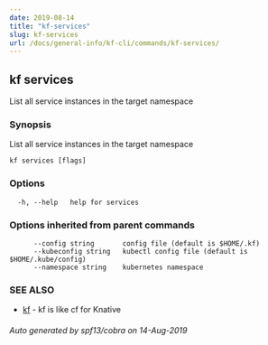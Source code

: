 ```yaml
---
date: 2019-08-14
title: "kf-services"
slug: kf-services
url: /docs/general-info/kf-cli/commands/kf-services/
---
```

## kf services

List all service instances in the target namespace

### Synopsis

List all service instances in the target namespace

```
kf services [flags]
```

### Options

```
  -h, --help   help for services
```

### Options inherited from parent commands

```
      --config string       config file (default is $HOME/.kf)
      --kubeconfig string   kubectl config file (default is $HOME/.kube/config)
      --namespace string    kubernetes namespace
```

### SEE ALSO

* [kf](/docs/general-info/kf-cli/commands/kf/)	 - kf is like cf for Knative

###### Auto generated by spf13/cobra on 14-Aug-2019
